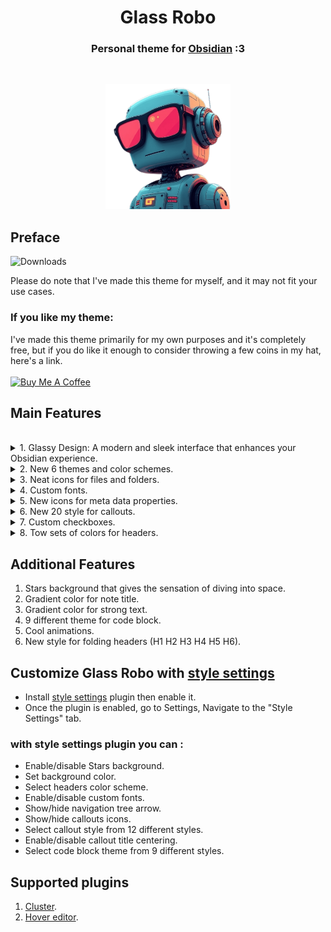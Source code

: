 <h1 align="center">Glass Robo  </h1>
<h3 align="center">Personal theme for <a href="https://obsidian.md">Obsidian</a> :3</h3><br>

<p align="center"> <img src="assets/pics/robo2.png" style="height: 200px !important;width: 200px !important;" > </p>

## Preface

![Downloads](https://img.shields.io/badge/dynamic/json?url=https%3A%2F%2Freleases.obsidian.md%2Fstats%2Ftheme&query=%24.Glass%20Robo.download&style=for-the-badge&logo=obsidian&label=downloads&labelColor=%23131922&color=%239ca0fa)

Please do note that I've made this theme for myself, and it may not fit your use cases.

### If you like my theme:

I've made this theme primarily for my own purposes and it's completely free, but if you do like it enough to consider throwing a few coins in my hat, here's a link.<br><br>
<a href="https://www.buymeacoffee.com/lorens" target="_blank"><img src="https://cdn.buymeacoffee.com/buttons/v2/default-yellow.png" alt="Buy Me A Coffee" style="height: 60px !important;width: 217px !important;" ></a>

## Main Features

<br>
<details>
   <summary>1. Glassy Design: A modern and sleek interface that enhances your Obsidian experience.</summary>

  <ul>
    <li>
     <details>
      <summary>PC Screenshots</summary>
        <p>
            <ul>
              <p align="center"> <img src="assets/pics/PC/img-pc-02.png"></p>
              <p align="center"> <img src="assets/pics/PC/img-pc-04.png"></p>
              <p align="center"> <img src="assets/pics/PC/img-pc-01.png"></p>
              <p align="center"> <img src="assets/pics/PC/img-pc-03.png"></p>
            </ul>
        </p>
      </details>
    </li>
  </ul>

  <ul>
    <li>
     <details>
      <summary>Phone Screenshots</summary>
        <p>
            <ul>
              <p align="center"> <img src="assets/pics/phone/img-phone-02.jpg" style="height: 420px !important;width: 220px !important;"></p>
              <p align="center"> <img src="assets/pics/phone/img-phone-03.jpg" style="height: 420px !important;width: 220px !important;"></p>
              <p align="center"> <img src="assets/pics/phone/img-phone-07.jpg" style="height: 420px !important;width: 220px !important;"></p>
              <p align="center"> <img src="assets/pics/phone/img-phone-01.jpg" style="height: 420px !important;width: 220px !important;"></p>
              <p align="center"> <img src="assets/pics/phone/img-phone-04.jpg" style="height: 420px !important;width: 220px !important;"></p>
              <p align="center"> <img src="assets/pics/phone/img-phone-05.jpg" style="height: 420px !important;width: 220px !important;"></p>
              <p align="center"> <img src="assets/pics/phone/img-phone-06.jpg" style="height: 420px !important;width: 220px !important;"></p>
            </ul>
        </p>
      </details>
    </li>
  </ul>

</details>
<details>
   <summary>2. New 6 themes and color schemes.</summary>
    <p> Using <a href="https://github.com/mgmeyers/obsidian-style-settings">style settings</a> plugin you can select what style you want.</p>

  <ul>
    <li>
     <details>
      <summary>Glass Robo theme</summary>
        <p>
            <ul>
              <p align="center"> <img src="assets/pics/themes/1.glassRobo.png"></p>
            </ul>
        </p>
      </details>
    </li>
    <li>
     <details>
      <summary>Gruvbox theme</summary>
        <p>
            <ul>
              <p align="center"> <img src="assets/pics/themes/2.gruvbox.png"></p>
            </ul>
        </p>
      </details>
    </li>
    <li>
     <details>
      <summary>Catppuccin theme</summary>
        <p>
            <ul>
              <p align="center"> <img src="assets/pics/themes/3.catppuccin.png"></p>
            </ul>
        </p>
      </details>
    </li>
    <li>
     <details>
      <summary>Lorens theme</summary>
        <p>
            <ul>
              <p align="center"> <img src="assets/pics/themes/4.lorens.png"></p>
            </ul>
        </p>
      </details>
    </li>
    <li>
     <details>
      <summary>Dracula theme</summary>
        <p>
            <ul>
              <p align="center"> <img src="assets/pics/themes/5.dracula.png"></p>
            </ul>
        </p>
      </details>
    </li>
    <li>
     <details>
      <summary>One Dark theme</summary>
        <p>
            <ul>
              <p align="center"> <img src="assets/pics/themes/6.oneDark.png"></p>
            </ul>
        </p>
      </details>
    </li>
  </ul>

</details>
<details>
   <summary>3. Neat icons for files and folders.</summary>
   </br>
    <p align="center"> <img src="assets/pics/general/file-tree-icons.jpg" style="width: 350px !important;"></p>
</details>
<details>
   <summary>4. Custom fonts.</summary>
   </br>
        <p align="center"> <img src="assets/pics/fonts/english.jpg" style="width: 220px !important;"></p>
        <p align="center"> <img src="assets/pics/fonts/arabic.jpg" style="width: 220px !important;"></p>
    <p> Using <a href="https://github.com/mgmeyers/obsidian-style-settings">style settings</a> plugin you can enable/disable custom fonts.</p>
</details>
<details>
   <summary>5. New icons for meta data properties.</summary>
   </br>
    <p align="center"> <img src="assets/pics/general/meta-data.jpg" style="width: 512px !important;"></p>
    <p align="center"> All thanks to <a href="https://github.com/Avesend/obsidian-lumines">lumines theme</a>.</p>
      <ul>
        <li>
          <details>
              <summary>Available icons</summary>
              <p>
                  <ul>
                    <li>tags</li>
                    <li>time</li>
                    <li>cssclasses</li>
                    <li>birthday</li>
                    <li>save</li>
                    <li>lovely</li>
                    <li>camera</li>
                    <li>radio</li>
                    <li>music</li>
                    <li>wallet</li>
                    <li>note</li>
                    <li>number</li>
                    <li>city</li>
                    <li>address</li>
                    <li>passport</li>
                    <li>issued</li>
                    <li>game</li>
                    <li>weight</li>
                    <li>ticket</li>
                    <li>bankcard</li>
                    <li>snils</li>
                    <li>socials</li>
                    <li>email</li>
                    <li>source</li>
                    <li>cover</li>
                    <li>author</li>
                    <li>rating</li>
                    <li>year</li>
                    <li>link</li>
                    <li>timer</li>
                    <li>briefcase</li>
                    <li>award</li>
                    <li>book</li>
                    <li>location</li>
                    <li>map</li>
                    <li>bag</li>
                    <li>receipt</li>
                    <li>box</li>
                    <li>reserve</li>
                    <li>key</li>
                    <li>youtube</li>
                  </ul>
              </p>
           </details>
        </li>
     </ul>
</details>

<details>
   <summary>6. New 20 style for callouts.</summary>
    <p> Using <a href="https://github.com/mgmeyers/obsidian-style-settings">style settings</a> plugin you can select what style you want.</p>

<ul>
    <li>
        <details>
            <summary>Glass Robo style</summary>
            <p>
                <ul>
                    <p align="center"><img src="assets/pics/callouts/sets/1.glassRobo.png"></p>
                </ul>
            </p>
        </details>
    </li>
    <li>
        <details>
            <summary>Lorens style</summary>
            <p>
                <ul>
                    <p align="center"><img src="assets/pics/callouts/sets/2.lorens.png"></p>
                </ul>
            </p>
        </details>
    </li>
    <li>
        <details>
            <summary>Glow style</summary>
            <p>
                <ul>
                    <p align="center"><img src="assets/pics/callouts/sets/3.glow.png"></p>
                </ul>
            </p>
        </details>
    </li>
    <li>
        <details>
            <summary>Idlib style</summary>
            <p>
                <ul>
                    <p align="center"><img src="assets/pics/callouts/sets/4.idlib.png"></p>
                </ul>
            </p>
        </details>
    </li>
    <li>
        <details>
            <summary>Draa style</summary>
            <p>
                <ul>
                    <p align="center"><img src="assets/pics/callouts/sets/5.draa.png"></p>
                </ul>
            </p>
        </details>
    </li>
    <li>
        <details>
            <summary>Raka style</summary>
            <p>
                <ul>
                    <p align="center"><img src="assets/pics/callouts/sets/6.raka.png"></p>
                </ul>
            </p>
        </details>
    </li>
    <li>
        <details>
            <summary>Ladak style</summary>
            <p>
                <ul>
                    <p align="center"><img src="assets/pics/callouts/sets/7.ladak.png"></p>
                </ul>
            </p>
        </details>
    </li>
    <li>
        <details>
            <summary>Sham style</summary>
            <p>
                <ul>
                    <p align="center"><img src="assets/pics/callouts/sets/8.sham.png"></p>
                </ul>
            </p>
        </details>
    </li>
    <li>
        <details>
            <summary>Hama style</summary>
            <p>
                <ul>
                    <p align="center"><img src="assets/pics/callouts/sets/9.hama.png"></p>
                </ul>
            </p>
        </details>
    </li>
    <li>
        <details>
            <summary>Gaza style</summary>
            <p>
                <ul>
                    <p align="center"><img src="assets/pics/callouts/sets/10.gaza.png"></p>
                </ul>
            </p>
        </details>
    </li>
    <li>
        <details>
            <summary>Halab style</summary>
            <p>
                <ul>
                    <p align="center"><img src="assets/pics/callouts/sets/11.halab.png"></p>
                </ul>
            </p>
        </details>
    </li>
    <li>
        <details>
            <summary>Dzor style</summary>
            <p>
                <ul>
                    <p align="center"><img src="assets/pics/callouts/sets/12.dzor.png"></p>
                </ul>
            </p>
        </details>
    </li>
    <li>
        <details>
            <summary>Hasaka style</summary>
            <p>
                <ul>
                    <p align="center"><img src="assets/pics/callouts/sets/13.hasaka.png"></p>
                </ul>
            </p>
        </details>
    </li>
    <li>
        <details>
            <summary>Tadmor style</summary>
            <p>
                <ul>
                    <p align="center"><img src="assets/pics/callouts/sets/14.tadmor.png"></p>
                </ul>
            </p>
        </details>
    </li>
    <li>
        <details>
            <summary>Homs style</summary>
            <p>
                <ul>
                    <p align="center"><img src="assets/pics/callouts/sets/15.homs.png"></p>
                </ul>
            </p>
        </details>
    </li>
    <li>
        <details>
            <summary>Gummy style</summary>
            <p>
                <ul>
                    <p align="center"><img src="assets/pics/callouts/sets/16.gummy.png"></p>
                </ul>
            </p>
        </details>
    </li>
    <li>
        <details>
            <summary>Wall style</summary>
            <p>
                <ul>
                    <p align="center"><img src="assets/pics/callouts/sets/17.wall.png"></p>
                </ul>
            </p>
        </details>
    </li>
    <li>
        <details>
            <summary>Loli style</summary>
            <p>
                <ul>
                    <p align="center"><img src="assets/pics/callouts/sets/18.loli.png"></p>
                </ul>
            </p>
        </details>
    </li>
    <li>
        <details>
            <summary>Swida style</summary>
            <p>
                <ul>
                    <p align="center"><img src="assets/pics/callouts/sets/19.swida.png"></p>
                </ul>
            </p>
        </details>
    </li>
    <li>
        <details>
            <summary>Tartus style</summary>
            <p>
                <ul>
                    <p align="center"><img src="assets/pics/callouts/sets/20.tartus.png"></p>
                </ul>
            </p>
        </details>
    </li>
</ul>
 

</details>
<details>
   <summary>7. Custom checkboxes.</summary>

  <ul>
    <li>
     <details>
      <summary>Screenshot</summary>
        <p>
            <ul>
              <p align="center"> <img src="assets/pics/general/checkboxs.jpg" style="width: 220px !important;"></p>
            </ul>
        </p>
      </details>
    </li>
  </ul>

  <ul>
    <li>
     <details>
      <summary>Available checkboxes</summary>
        <p>
            <ul>
                <p> - [>] send</p>
                <p> - [<] date</p>
                <p> - [!] warning</p>
                <p> - [-] deleted</p>
                <p> - [/] chart</p>
                <p> - [?] question</p>
                <p> - [*] star</p>
                <p> - [n] note</p>
                <p> - [l] location</p>
                <p> - [i] info</p>
                <p> - [I] idea</p>
                <p> - [S] dollar</p>
                <p> - [p] like</p>
                <p> - [c] dislike</p>
                <p> - [b] bookmark</p>
                <p> - ["] quote</p>
                <p> - [u] up</p>
                <p> - [d] down</p>
            </ul>
        </p>
      </details>
    </li>
  </ul>

</details>
<details>
   <summary>8. Tow sets of colors for headers.</summary>
    <p> Using <a href="https://github.com/mgmeyers/obsidian-style-settings">style settings</a> plugin you can select what set you want.</p>
  <ul>
    <li>
     <details>
      <summary>Set 1 Screenshot</summary>
        <p>
            <ul>
              <p align="center"> <img src="assets/pics/headers/headers-01.png"></p>
            </ul>
        </p>
      </details>
    </li>
  </ul>

  <ul>
    <li>
     <details>
      <summary>Set 2 Screenshot</summary>
        <p>
            <ul>
              <p align="center"> <img src="assets/pics/headers/headers-02.png"></p> 
            </ul>
        </p>
      </details>
    </li>
  </ul>

</details>


## Additional Features

1. Stars background that gives the sensation of diving into space.
2. Gradient color for note title.
3. Gradient color for strong text.
4. 9 different theme for code block.
5. Cool animations.
6. New style for folding headers (H1 H2 H3 H4 H5 H6).

## Customize Glass Robo with <a href="https://github.com/mgmeyers/obsidian-style-settings">style settings</a>

  - Install <a href="https://github.com/mgmeyers/obsidian-style-settings">style settings</a> plugin then enable it.
  - Once the plugin is enabled, go to Settings, Navigate to the "Style Settings" tab.

### with style settings plugin you can :
  - Enable/disable Stars background.
  - Set background color.
  - Select headers color scheme.
  - Enable/disable custom fonts.
  - Show/hide navigation tree arrow.
  - Show/hide callouts icons.
  - Select callout style from 12 different styles.
  - Enable/disable callout title centering.
  - Select code block theme from 9 different styles.


## Supported plugins

1. <a href="https://obsidian.md/plugins?id=cluster">Cluster</a>.
2. <a href="https://obsidian.md/plugins?id=obsidian-hover-editor">Hover editor</a>.
